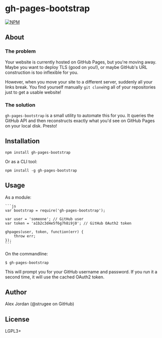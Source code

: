 # gh-pages-bootstrap

[![NPM](https://nodei.co/npm/gh-pages-bootstrap.png)](https://npmjs.org/package/gh-pages-bootstrap)

## About

### The problem

Your website is currently hosted on GitHub Pages, but you're moving away. Maybe you want to deploy TLS (good on you!), or maybe GitHub's URL construction is too inflexible for you.

However, when you move your site to a different server, suddenly all your links break. You find yourself manually `git clone`ing all of your repositories just to get a usable website!

### The solution

`gh-pages-bootstrap` is a small utility to automate this for you. It queries the GitHub API and then reconstructs exactly what you'd see on GitHub Pages on your local disk. Presto!

## Installation

    npm install gh-pages-bootstrap

Or as a CLI tool:

    npm install -g gh-pages-bootstrap

## Usage

As a module:

    ```js
    var bootstrap = require('gh-pages-bootstrap');
    
    var user = 'someone'; // GitHub user
    var token = 'a1b2c3d4e5f6g7h8i9j0'; // GitHub OAuth2 token
    
    ghpages(user, token, function(err) {
    	throw err;
    });
	```

On the commandline:

    $ gh-pages-bootstrap

This will prompt you for your GitHub username and password. If you run it a second time, it will use the cached OAuth2 token.

## Author

Alex Jordan (@strugee on GitHub)

## License

LGPL3+
